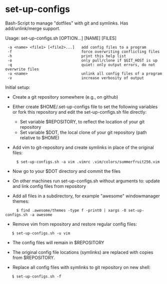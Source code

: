set-up-configs
==============

Bash-Script to manage "dotfiles" with git and symlinks. Has add/unlink/merge support.

Usage: set-up-configs.sh [OPTION...] [NAME] [FILES]

```
 -a <name> <file1> [<file2>...]   add config files to a program
 -f                               force overwriting conflicting files
 -h                               print this help list
 -o                               only pull/clone if $GIT_HOST is up
 -q                               quiet: only output errors, do not overwrite files
 -u <name>                        unlink all config files of a program
 -v                               increase verbosity of output
```

Initial setup:
 - Create a git repository somewhere (e.g., on github)
 - Either create $HOME/.set-up-configs file to set the following variables or
   fork this repository and edit the set-up-configs.sh file directly:
   - Set variable $REPOSITORY, to reflect the location of your git repository
   - Set variable $DOT, the local clone of your git repository
     (path relative to $HOME)


 - Add vim to git-repository and create symlinks in place of the original files:
```
     $ set-up-configs.sh -a vim .vimrc .vim/colors/summerfruit256.vim
```
   - Now go to your $DOT directory and commit the files
   - On other machines run set-up-configs.sh without arguments to:
     update and link config files from repository

 - Add all files in a subdirectory, for example "awesome" windowmanager themes:
```
     $ find .awesome/themes -type f -print0 | xargs -0 set-up-configs.sh -a awesome
```

 - Remove vim from repository and restore regular config files:
```
   $ set-up-configs.sh -u vim
```
   - The config files will remain in $REPOSITORY
   - The original config file locations (symlinks) are replaced with copies from $REPOSITORY.

 - Replace all config files with symlinks to git repository on new shell:
```
   $ set-up-configs.sh -f
```

